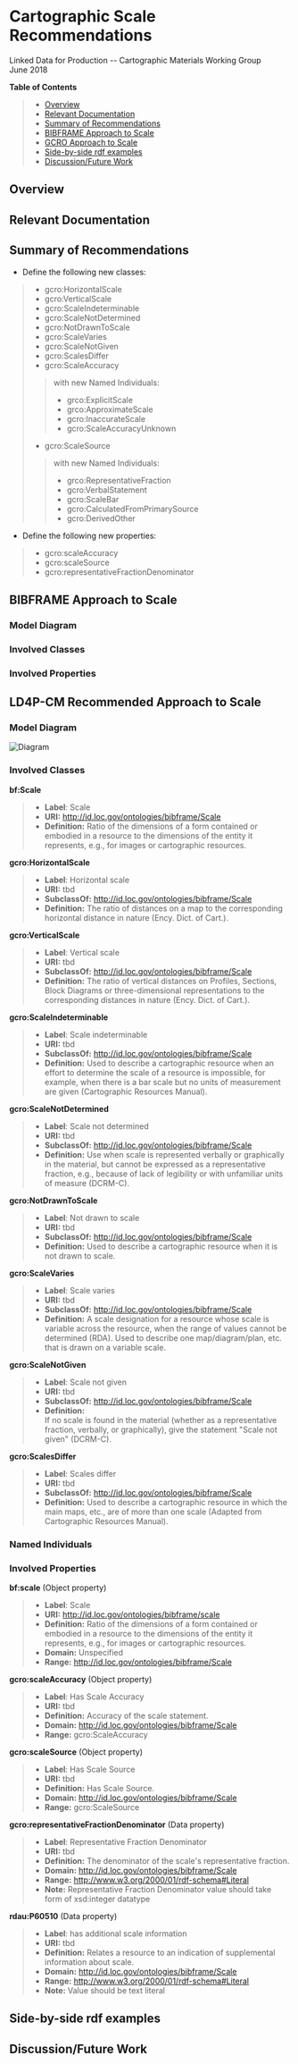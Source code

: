 Cartographic Scale Recommendations
======================
Linked Data for Production -- Cartographic Materials Working Group   
June 2018

**Table of Contents**
> - [Overview](#overview)
> - [Relevant Documentation](#documentation)
> - [Summary of Recommendations](#recommendations)
> - [BIBFRAME Approach to Scale](#bibframe)
> - [GCRO Approach to Scale](#recommended_approach)
> - [Side-by-side rdf examples](#examples)
> - [Discussion/Future Work](#future-work)

<a name="overview">Overview</a>
---------


<a name="documentation">Relevant Documentation</a>
------------------------


<a name="recommendations">Summary of Recommendations</a>
---------------------------


-   Define the following new classes:
> - gcro:HorizontalScale
> - gcro:VerticalScale
> - gcro:ScaleIndeterminable
> - gcro:ScaleNotDetermined
> - gcro:NotDrawnToScale
> - gcro:ScaleVaries
> - gcro:ScaleNotGiven
> - gcro:ScalesDiffer
> - gcro:ScaleAccuracy  
> > with new Named Individuals:   
> > - grco:ExplicitScale  
> > - grco:ApproximateScale  
> > - gcro:InaccurateScale  
> > - gcro:ScaleAccuracyUnknown  
> - gcro:ScaleSource   
> > with new Named Individuals:   
> > - grco:RepresentativeFraction  
> > - gcro:VerbalStatement  
> > - gcro:ScaleBar  
> > - gcro:CalculatedFromPrimarySource  
> > - gcro:DerivedOther

-   Define the following new properties:
> - gcro:scaleAccuracy
> - gcro:scaleSource
> - gcro:representativeFractionDenominator

<a name="bibframe">BIBFRAME Approach to Scale</a>
---------------------------------

### Model Diagram

### Involved Classes

### Involved Properties


<a name="recommended_approach">LD4P-CM Recommended Approach to Scale</a>
------------------------------------
### Model Diagram

![Diagram](/modeling_recommendations/modeling_diagrams/Scale.png)

### Involved Classes

**bf:Scale**
> - **Label**: Scale
> - **URI:** http://id.loc.gov/ontologies/bibframe/Scale
> - **Definition:** 	Ratio of the dimensions of a form contained or embodied in a resource to the dimensions of the entity it represents, e.g., for images or cartographic resources.

**gcro:HorizontalScale**
> - **Label**: Horizontal scale
> - **URI:** tbd
> - **SubclassOf:** http://id.loc.gov/ontologies/bibframe/Scale
> - **Definition:** 	The ratio of distances on a map to the corresponding horizontal distance in nature (Ency. Dict. of Cart.).

**gcro:VerticalScale**
> - **Label**: Vertical scale
> - **URI:** tbd
> - **SubclassOf:** http://id.loc.gov/ontologies/bibframe/Scale
> - **Definition:** 	The ratio of vertical distances on Profiles, Sections, Block Diagrams or three-dimensional representations to the corresponding distances in nature (Ency. Dict. of Cart.).

**gcro:ScaleIndeterminable**
> - **Label**: Scale indeterminable
> - **URI:** tbd
> - **SubclassOf:** http://id.loc.gov/ontologies/bibframe/Scale
> - **Definition:** 	Used to describe a cartographic resource when an effort to determine the scale of a resource is impossible, for example, when there is a bar scale but no units of measurement are given (Cartographic Resources Manual).

**gcro:ScaleNotDetermined**
> - **Label**: Scale not determined
> - **URI:** tbd
> - **SubclassOf:** http://id.loc.gov/ontologies/bibframe/Scale
> - **Definition:** 	Use when scale is represented verbally or graphically in the material, but cannot be expressed as a representative fraction, e.g., because of lack of legibility or with unfamiliar units of measure (DCRM-C).

**gcro:NotDrawnToScale**
> - **Label**: Not drawn to scale
> - **URI:** tbd
> - **SubclassOf:** http://id.loc.gov/ontologies/bibframe/Scale
> - **Definition:** Used to describe a cartographic resource when it is not drawn to scale.

**gcro:ScaleVaries**
> - **Label**: Scale varies
> - **URI:** tbd
> - **SubclassOf:** http://id.loc.gov/ontologies/bibframe/Scale
> - **Definition:** A scale designation for a resource whose scale is variable across the resource, when the range of values cannot be determined (RDA). Used to describe one map/diagram/plan, etc. that is drawn on a variable scale.

**gcro:ScaleNotGiven**
> - **Label**: Scale not given
> - **URI:** tbd
> - **SubclassOf:** http://id.loc.gov/ontologies/bibframe/Scale
> - **Definition:** 	
If no scale is found in the material (whether as a representative fraction, verbally, or graphically), give the statement "Scale not given" (DCRM-C).

**gcro:ScalesDiffer**
> - **Label**: Scales differ
> - **URI:** tbd
> - **SubclassOf:** http://id.loc.gov/ontologies/bibframe/Scale
> - **Definition:** Used to describe a cartographic resource in which the main maps, etc., are of more than one scale (Adapted from Cartographic Resources Manual).

### Named Individuals

### Involved Properties

**bf:scale** (Object property)
> - **Label**: Scale
> - **URI:** http://id.loc.gov/ontologies/bibframe/scale
> - **Definition:** Ratio of the dimensions of a form contained or embodied in a resource to the dimensions of the entity it represents, e.g., for images or cartographic resources.
> - **Domain:** Unspecified
> - **Range:** http://id.loc.gov/ontologies/bibframe/Scale

**gcro:scaleAccuracy** (Object property)
> - **Label**: Has Scale Accuracy
> - **URI:** tbd
> - **Definition:** Accuracy of the scale statement.
> - **Domain:** http://id.loc.gov/ontologies/bibframe/Scale
> - **Range:** gcro:ScaleAccuracy

**gcro:scaleSource** (Object property)
> - **Label**: Has Scale Source
> - **URI:** tbd
> - **Definition:** Has Scale Source.
> - **Domain:** http://id.loc.gov/ontologies/bibframe/Scale
> - **Range:** gcro:ScaleSource

**gcro:representativeFractionDenominator** (Data property)
> - **Label**: Representative Fraction Denominator
> - **URI:** tbd
> - **Definition:** The denominator of the scale's representative fraction.
> - **Domain:** http://id.loc.gov/ontologies/bibframe/Scale
> - **Range:** http://www.w3.org/2000/01/rdf-schema#Literal
> - **Note:** Representative Fraction Denominator value should take form of xsd:integer datatype

**rdau:P60510** (Data property)
> - **Label**: has additional scale information
> - **URI:** tbd
> - **Definition:** Relates a resource to an indication of supplemental information about scale.
> - **Domain:** http://id.loc.gov/ontologies/bibframe/Scale
> - **Range:** http://www.w3.org/2000/01/rdf-schema#Literal
> - **Note:** Value should be text literal



<a name="examples">Side-by-side rdf examples</a>
---------------------


<a name="future-work">Discussion/Future Work</a>
----------------------
